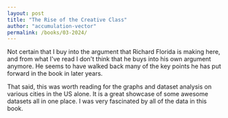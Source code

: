 ```yaml
---
layout: post
title: "The Rise of the Creative Class"
author: "accumulation-vector"
permalink: /books/03-2024/
---
```


Not certain that I buy into the argument that Richard Florida is making here, and from what I've read I don't think that he buys into his own argument anymore. He seems to have walked back many of the key points he has put forward in the book in later years.

That said, this was worth reading for the graphs and dataset analysis on various cities in the US alone. It is a great showcase of some awesome datasets all in one place. I was very fascinated by all of the data in this book.
